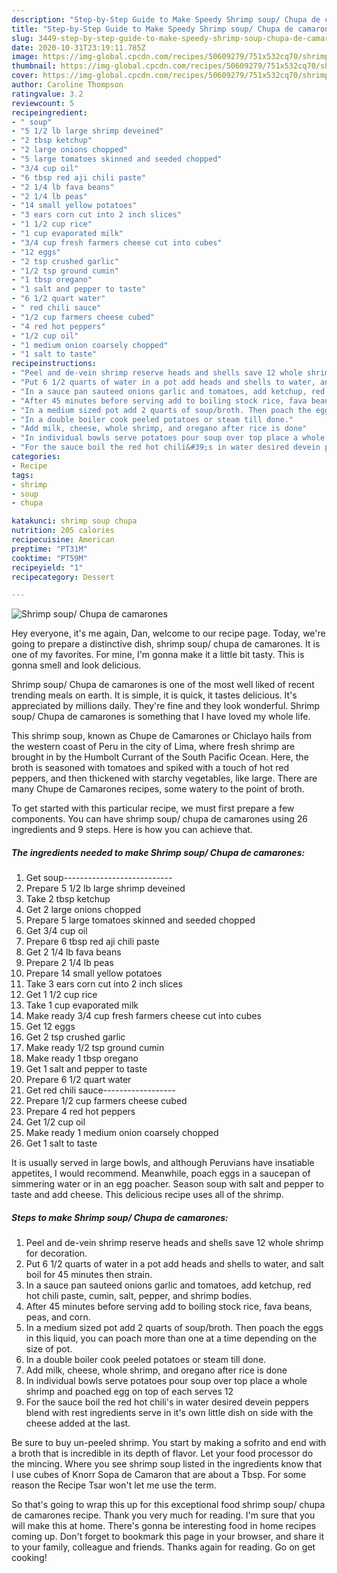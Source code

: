 ```yaml
---
description: "Step-by-Step Guide to Make Speedy Shrimp soup/ Chupa de camarones"
title: "Step-by-Step Guide to Make Speedy Shrimp soup/ Chupa de camarones"
slug: 3449-step-by-step-guide-to-make-speedy-shrimp-soup-chupa-de-camarones
date: 2020-10-31T23:19:11.785Z
image: https://img-global.cpcdn.com/recipes/50609279/751x532cq70/shrimp-soup-chupa-de-camarones-recipe-main-photo.jpg
thumbnail: https://img-global.cpcdn.com/recipes/50609279/751x532cq70/shrimp-soup-chupa-de-camarones-recipe-main-photo.jpg
cover: https://img-global.cpcdn.com/recipes/50609279/751x532cq70/shrimp-soup-chupa-de-camarones-recipe-main-photo.jpg
author: Caroline Thompson
ratingvalue: 3.2
reviewcount: 5
recipeingredient:
- " soup"
- "5 1/2 lb large shrimp deveined"
- "2 tbsp ketchup"
- "2 large onions chopped"
- "5 large tomatoes skinned and seeded chopped"
- "3/4 cup oil"
- "6 tbsp red aji chili paste"
- "2 1/4 lb fava beans"
- "2 1/4 lb peas"
- "14 small yellow potatoes"
- "3 ears corn cut into 2 inch slices"
- "1 1/2 cup rice"
- "1 cup evaporated milk"
- "3/4 cup fresh farmers cheese cut into cubes"
- "12 eggs"
- "2 tsp crushed garlic"
- "1/2 tsp ground cumin"
- "1 tbsp oregano"
- "1 salt and pepper to taste"
- "6 1/2 quart water"
- " red chili sauce"
- "1/2 cup farmers cheese cubed"
- "4 red hot peppers"
- "1/2 cup oil"
- "1 medium onion coarsely chopped"
- "1 salt to taste"
recipeinstructions:
- "Peel and de-vein shrimp reserve heads and shells save 12 whole shrimp for decoration."
- "Put 6 1/2 quarts of water in a pot add heads and shells to water, and salt boil for 45 minutes then strain."
- "In a sauce pan sauteed onions garlic and tomatoes, add ketchup, red hot chili paste, cumin, salt, pepper, and shrimp bodies."
- "After 45 minutes before serving add to boiling stock rice, fava beans, peas, and corn."
- "In a medium sized pot add 2 quarts of soup/broth. Then poach the eggs in this liquid, you can poach more than one at a time depending on the size of pot."
- "In a double boiler cook peeled potatoes or steam till done."
- "Add milk, cheese, whole shrimp, and oregano after rice is done"
- "In individual bowls serve potatoes pour soup over top place a whole shrimp and poached egg on top of each serves 12"
- "For the sauce boil the red hot chili&#39;s in water desired devein peppers blend with rest ingredients serve in it&#39;s own little dish on side with the cheese added at the last."
categories:
- Recipe
tags:
- shrimp
- soup
- chupa

katakunci: shrimp soup chupa 
nutrition: 205 calories
recipecuisine: American
preptime: "PT31M"
cooktime: "PT59M"
recipeyield: "1"
recipecategory: Dessert

---
```



![Shrimp soup/ Chupa de camarones](https://img-global.cpcdn.com/recipes/50609279/751x532cq70/shrimp-soup-chupa-de-camarones-recipe-main-photo.jpg)

Hey everyone, it's me again, Dan, welcome to our recipe page. Today, we're going to prepare a distinctive dish, shrimp soup/ chupa de camarones. It is one of my favorites. For mine, I'm gonna make it a little bit tasty. This is gonna smell and look delicious.

Shrimp soup/ Chupa de camarones is one of the most well liked of recent trending meals on earth. It is simple, it is quick, it tastes delicious. It's appreciated by millions daily. They're fine and they look wonderful. Shrimp soup/ Chupa de camarones is something that I have loved my whole life.

This shrimp soup, known as Chupe de Camarones or Chiclayo hails from the western coast of Peru in the city of Lima, where fresh shrimp are brought in by the Humbolt Currant of the South Pacific Ocean. Here, the broth is seasoned with tomatoes and spiked with a touch of hot red peppers, and then thickened with starchy vegetables, like large. There are many Chupe de Camarones recipes, some watery to the point of broth.


To get started with this particular recipe, we must first prepare a few components. You can have shrimp soup/ chupa de camarones using 26 ingredients and 9 steps. Here is how you can achieve that.

<!--inarticleads1-->

##### The ingredients needed to make Shrimp soup/ Chupa de camarones:

1. Get  soup---------------------------
1. Prepare 5 1/2 lb large shrimp deveined
1. Take 2 tbsp ketchup
1. Get 2 large onions chopped
1. Prepare 5 large tomatoes skinned and seeded chopped
1. Get 3/4 cup oil
1. Prepare 6 tbsp red aji chili paste
1. Get 2 1/4 lb fava beans
1. Prepare 2 1/4 lb peas
1. Prepare 14 small yellow potatoes
1. Take 3 ears corn cut into 2 inch slices
1. Get 1 1/2 cup rice
1. Take 1 cup evaporated milk
1. Make ready 3/4 cup fresh farmers cheese cut into cubes
1. Get 12 eggs
1. Get 2 tsp crushed garlic
1. Make ready 1/2 tsp ground cumin
1. Make ready 1 tbsp oregano
1. Get 1 salt and pepper to taste
1. Prepare 6 1/2 quart water
1. Get  red chili sauce------------------
1. Prepare 1/2 cup farmers cheese cubed
1. Prepare 4 red hot peppers
1. Get 1/2 cup oil
1. Make ready 1 medium onion coarsely chopped
1. Get 1 salt to taste


It is usually served in large bowls, and although Peruvians have insatiable appetites, I would recommend. Meanwhile, poach eggs in a saucepan of simmering water or in an egg poacher. Season soup with salt and pepper to taste and add cheese. This delicious recipe uses all of the shrimp. 

<!--inarticleads2-->

##### Steps to make Shrimp soup/ Chupa de camarones:

1. Peel and de-vein shrimp reserve heads and shells save 12 whole shrimp for decoration.
1. Put 6 1/2 quarts of water in a pot add heads and shells to water, and salt boil for 45 minutes then strain.
1. In a sauce pan sauteed onions garlic and tomatoes, add ketchup, red hot chili paste, cumin, salt, pepper, and shrimp bodies.
1. After 45 minutes before serving add to boiling stock rice, fava beans, peas, and corn.
1. In a medium sized pot add 2 quarts of soup/broth. Then poach the eggs in this liquid, you can poach more than one at a time depending on the size of pot.
1. In a double boiler cook peeled potatoes or steam till done.
1. Add milk, cheese, whole shrimp, and oregano after rice is done
1. In individual bowls serve potatoes pour soup over top place a whole shrimp and poached egg on top of each serves 12
1. For the sauce boil the red hot chili&#39;s in water desired devein peppers blend with rest ingredients serve in it&#39;s own little dish on side with the cheese added at the last.


Be sure to buy un-peeled shrimp. You start by making a sofrito and end with a broth that is incredible in its depth of flavor. Let your food processor do the mincing. Where you see shrimp soup listed in the ingredients know that I use cubes of Knorr Sopa de Camaron that are about a Tbsp. For some reason the Recipe Tsar won&#39;t let me use the term. 

So that's going to wrap this up for this exceptional food shrimp soup/ chupa de camarones recipe. Thank you very much for reading. I'm sure that you will make this at home. There's gonna be interesting food in home recipes coming up. Don't forget to bookmark this page in your browser, and share it to your family, colleague and friends. Thanks again for reading. Go on get cooking!
